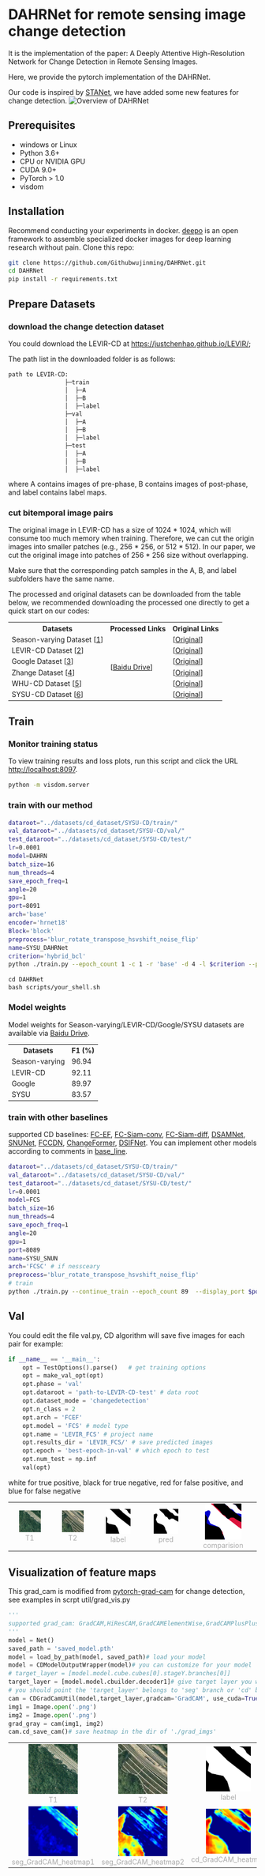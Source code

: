 # DAHRNet for remote sensing image change detection

It is the implementation of the paper: A Deeply Attentive High-Resolution Network for Change Detection in Remote Sensing Images.

Here, we provide the pytorch implementation of the DAHRNet.


Our code is inspired by [STANet](https://github.com/justchenhao/STANet), we have added some new features for change detection. 
![Overview of DAHRNet](images/overview.jpg)

## Prerequisites

- windows or Linux 
- Python 3.6+
- CPU or NVIDIA GPU
- CUDA 9.0+
- PyTorch > 1.0
- visdom

## Installation
Recommend conducting your experiments in docker. [deepo](https://github.com/ufoym/deepo) is an open framework to assemble specialized docker images for deep learning research without pain.
Clone this repo:

```bash
git clone https://github.com/Githubwujinming/DAHRNet.git
cd DAHRNet
pip install -r requirements.txt
```

## Prepare Datasets

### download the change detection dataset

You could download the LEVIR-CD at https://justchenhao.github.io/LEVIR/;

The path list in the downloaded folder is as follows:

```
path to LEVIR-CD:
                ├─train
                │  ├─A
                │  ├─B
                │  ├─label
                ├─val
                │  ├─A
                │  ├─B
                │  ├─label
                ├─test
                │  ├─A
                │  ├─B
                │  ├─label
```

where A contains images of pre-phase, B contains images of post-phase, and label contains label maps.

### cut bitemporal image pairs

The original image in LEVIR-CD has a size of 1024 * 1024, which will consume too much memory when training. Therefore, we can cut the origin images into smaller patches (e.g., 256 * 256, or 512 * 512).  In our paper, we cut the original image into patches of 256 * 256 size without overlapping.

Make sure that the corresponding patch samples in the A, B, and label subfolders have the same name.

The processed and original datasets can be downloaded from the table below, we recommended downloading the processed one directly to get a quick start on our codes:


<table>
	<tr>
	    <th>Datasets</th>
	    <th>Processed Links</th>
	    <th>Original Links</th>	
	</tr>
    <tr>
	    <td>Season-varying Dataset [<a href="https://www.int-arch-photogramm-remote-sens-spatial-inf-sci.net/XLII-2/565/2018/">1</a>]</td>
	    <td rowspan="6">[<a href="https://pan.baidu.com/s/1F-anS4Z8qeOPASWo73LtXA?pwd=ml4h" target="_blank">Baidu Drive</a>]</td>
        <td>[<a href="https://drive.google.com/file/d/1GX656JqqOyBi_Ef0w65kDGVto-nHrNs9" target="_blank">Original</a>] </td>
	</tr>
	    <td>LEVIR-CD Dataset [<a href="https://www.mdpi.com/2072-4292/12/10/1662">2</a>]</td>
	    <td>[<a href="https://justchenhao.github.io/LEVIR/" target="_blank">Original</a>]</td>
    </tr>
	</tr>
	    <td>Google Dataset [<a href="https://ieeexplore.ieee.org/document/9161009/">3</a>]</td>
	    <td>[<a href="https://github.com/GeoZcx/A-deeply-supervised-image-fusion-network-for-change-detection-in-remote-sensing-images/tree/master/dataset" target="_blank">Original</a>]</td>
    </tr>
	</tr>
	    <td>Zhange Dataset [<a href="https://www.sciencedirect.com/science/article/abs/pii/S0924271620301532">4</a>]</td>
	    <td>[<a href="https://github.com/daifeng2016/Change-Detection-Dataset-for-High-Resolution-Satellite-Imagery" target="_blank">Original</a>]</td>
    </tr>
    </tr>
	    <td>WHU-CD Dataset [<a href="https://ieeexplore.ieee.org/document/8444434">5</a>]</td>
	    <td>[<a href="https://study.rsgis.whu.edu.cn/pages/download/building_dataset.html" target="_blank">Original</a>]</td>
    </tr>
    </tr>
	    <td>SYSU-CD Dataset [<a href="https://ieeexplore.ieee.org/document/9467555">6</a>]</td>
	    <td>[<a href="https://github.com/liumency/SYSU-CD" target="_blank">Original</a>]</td>        
    </tr>
</table> 


## Train
### Monitor training status

To view training results and loss plots, run this script and click the URL [http://localhost:8097](http://localhost:8097/).

```bash
python -m visdom.server
```

### train with our method
```sh
dataroot="../datasets/cd_dataset/SYSU-CD/train/"
val_dataroot="../datasets/cd_dataset/SYSU-CD/val/"
test_dataroot="../datasets/cd_dataset/SYSU-CD/test/"
lr=0.0001
model=DAHRN
batch_size=16
num_threads=4
save_epoch_freq=1
angle=20
gpu=1
port=8091
arch='base'
encoder='hrnet18'
Block='block'
preprocess='blur_rotate_transpose_hsvshift_noise_flip'
name=SYSU_DAHRNet
criterion='hybrid_bcl'
python ./train.py --epoch_count 1 -c 1 -r 'base' -d 4 -l $criterion --preprocess $preprocess  --arch $arch --encoder $encoder --Block $Block --display_port $port --gpu_ids $gpu --num_threads $num_threads --save_epoch_freq $save_epoch_freq --angle $angle --test_dataroot ${test_dataroot}  --dataroot ${dataroot} --val_dataroot ${val_dataroot} --name $name --lr $lr --model $model  --batch_size $batch_size 
```
```
cd DAHRNet
bash scripts/your_shell.sh
```
### Model weights
Model weights for Season-varying/LEVIR-CD/Google/SYSU datasets are available via [Baidu Drive](https://pan.baidu.com/s/1vLOtU03AgdsAai9B0jdIfg?pwd=40uy). 
<table>
	<tr>
	    <th>Datasets</th>
	    <th>F1 (%)</th>
	</tr>	
    <tr>
	    <td>Season-varying</td>
	    <td>96.94</td>
	</tr>
	    <td>LEVIR-CD</td>
	    <td>92.11</td>
    </tr>
	</tr>
	    <td>Google</td>
	    <td>89.97</td>
    </tr>
	</tr>
	    <td>SYSU</td>
	    <td>83.57</td>
    </tr>
</table> 

### train with other baselines
supported CD baselines: [FC-EF](http://arxiv.org/abs/1810.08462), [FC-Siam-conv](http://arxiv.org/abs/1810.08462), [FC-Siam-diff](http://arxiv.org/abs/1810.08462), [DSAMNet](https://ieeexplore.ieee.org/document/9467555), [SNUNet](https://ieeexplore.ieee.org/document/9355573), [FCCDN](https://arxiv.org/abs/2105.10860), [ChangeFormer](https://www.igarss2022.org/default.php), [DSIFNet](https://www.sciencedirect.com/science/article/abs/pii/S0924271620301532).
You can implement other models according to comments in [base_line](models/base_model.py).

```sh
dataroot="../datasets/cd_dataset/SYSU-CD/train/"
val_dataroot="../datasets/cd_dataset/SYSU-CD/val/"
test_dataroot="../datasets/cd_dataset/SYSU-CD/test/"
lr=0.0001
model=FCS
batch_size=16
num_threads=4
save_epoch_freq=1
angle=20
gpu=1
port=8089
name=SYSU_SNUN
arch='FCSC' # if nessceary
preprocess='blur_rotate_transpose_hsvshift_noise_flip'
# train 
python ./train.py --continue_train --epoch_count 89  --display_port $port --gpu_ids $gpu  --arch $arch --num_threads $num_threads --save_epoch_freq $save_epoch_freq --angle $angle --dataroot ${dataroot} --test_dataroot ${test_dataroot} --val_dataroot ${val_dataroot} --name $name --lr $lr --model $model  --batch_size $batch_size --load_size 256 --crop_size 256 --preprocess $preprocess
```
## Val
You could edit the file val.py, CD algorithm will save five images for each pair
for example:
```python
if __name__ == '__main__':
    opt = TestOptions().parse()   # get training options
    opt = make_val_opt(opt)
    opt.phase = 'val'
    opt.dataroot = 'path-to-LEVIR-CD-test' # data root 
    opt.dataset_mode = 'changedetection'
    opt.n_class = 2
    opt.arch = 'FCEF'
    opt.model = 'FCS' # model type
    opt.name = 'LEVIR_FCS' # project name
    opt.results_dir = 'LEVIR_FCS/' # save predicted images 
    opt.epoch = 'best-epoch-in-val' # which epoch to test
    opt.num_test = np.inf
    val(opt)
```
white for true positive, black for true negative, red for false positive, and blue for false negative
<table rules="none" align="center" border="0">
	<tr>
		<td>
			<center>
				<img src="images/00080_A.png" width="60%" />
				<br/>
				<font color="AAAAAA">T1</font>
			</center>
		</td>
		<td>
			<center>
				<img src="images/00080_B.png" width="60%" />
				<br/>
				<font color="AAAAAA">T2</font>
			</center>
		</td>
        <td>
			<center>
				<img src="images/00080_L.png" width="60%" />
				<br/>
				<font color="AAAAAA">label</font>
			</center>
		</td>
        <td>
			<center>
				<img src="images/00080_pred_L_show.png" width="60%" />
				<br/>
				<font color="AAAAAA">pred</font>
			</center>
		</td>
        <td>
			<center>
				<img src="images/00080_comp.png" width="60%" />
				<br/>
				<font color="AAAAAA">comparision</font>
			</center>
		</td>
	</tr>
</table>

## Visualization of feature maps
This grad_cam is modified from [pytorch-grad-cam](https://github.com/jacobgil/pytorch-grad-cam) for change detection, see examples in scrpt util/grad_vis.py
```python
'''
supported grad_cam: GradCAM,HiResCAM,GradCAMElementWise,GradCAMPlusPlus,XGradCAM,EigenCAM,EigenGradCAM,LayerCAM.
'''
model = Net()
saved_path = 'saved_model.pth'
model = load_by_path(model, saved_path)# load your model
model = CDModelOutputWrapper(model)# you can customize for your model
# target_layer = [model.model.cube.cubes[0].stageY.branches[0]]
target_layer = [model.model.cbuilder.decoder1]# give target layer you want to visualizate
# you should point the 'target_layer' belongs to 'seg' branch or 'cd' branch.
cam = CDGradCamUtil(model,target_layer,gradcam='GradCAM', use_cuda=True, branch='seg')
img1 = Image.open('.png')
img2 = Image.open('.png')
grad_gray = cam(img1, img2)
cam.cd_save_cam()# save heatmap in the dir of './grad_imgs'
```
<table rules="none" align="center" border="0">
	<tr>
		<td>
			<center>
				<img src="images/00080_A.png" width="60%" />
				<br/>
				<font color="AAAAAA">T1</font>
			</center>
		</td>
		<td>
			<center>
				<img src="images/00080_B.png" width="60%" />
				<br/>
				<font color="AAAAAA">T2</font>
			</center>
		</td>
        <td>
			<center>
				<img src="images/00080_L.png" width="60%" />
				<br/>
				<font color="AAAAAA">label</font>
			</center>
		</td>
	</tr>
    <tr>
		<td>
			<center>
				<img src="grad_imgs/seg_GradCAM_heatmap1.jpg" width="60%" />
				<br/>
				<font color="AAAAAA">seg_GradCAM_heatmap1</font>
			</center>
		</td>
		<td>
			<center>
				<img src="grad_imgs/seg_GradCAM_heatmap2.jpg" width="60%" />
				<br/>
				<font color="AAAAAA">seg_GradCAM_heatmap2</font>
			</center>
		</td>
        <td>
			<center>
				<img src="grad_imgs/cd_GradCAM_heatmap.jpg" width="60%" />
				<br/>
				<font color="AAAAAA">cd_GradCAM_heatmap</font>
			</center>
		</td>
	</tr>
</table>

